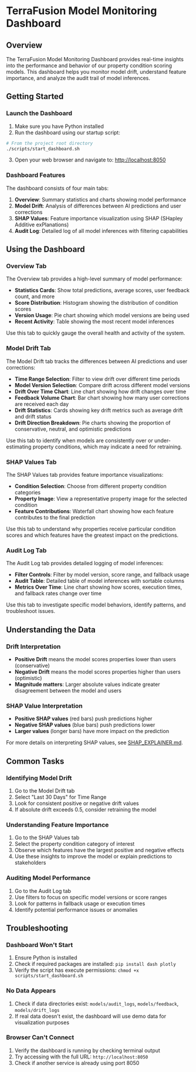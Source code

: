 # TerraFusion Model Monitoring Dashboard

## Overview

The TerraFusion Model Monitoring Dashboard provides real-time insights into the performance and behavior of our property condition scoring models. This dashboard helps you monitor model drift, understand feature importance, and analyze the audit trail of model inferences.

## Getting Started

### Launch the Dashboard

1. Make sure you have Python installed
2. Run the dashboard using our startup script:

```bash
# From the project root directory
./scripts/start_dashboard.sh
```

3. Open your web browser and navigate to: [http://localhost:8050](http://localhost:8050)

### Dashboard Features

The dashboard consists of four main tabs:

1. **Overview**: Summary statistics and charts showing model performance
2. **Model Drift**: Analysis of differences between AI predictions and user corrections
3. **SHAP Values**: Feature importance visualization using SHAP (SHapley Additive exPlanations)
4. **Audit Log**: Detailed log of all model inferences with filtering capabilities

## Using the Dashboard

### Overview Tab

The Overview tab provides a high-level summary of model performance:

- **Statistics Cards**: Show total predictions, average scores, user feedback count, and more
- **Score Distribution**: Histogram showing the distribution of condition scores
- **Version Usage**: Pie chart showing which model versions are being used
- **Recent Activity**: Table showing the most recent model inferences

Use this tab to quickly gauge the overall health and activity of the system.

### Model Drift Tab

The Model Drift tab tracks the differences between AI predictions and user corrections:

- **Time Range Selection**: Filter to view drift over different time periods
- **Model Version Selection**: Compare drift across different model versions
- **Drift Over Time Chart**: Line chart showing how drift changes over time
- **Feedback Volume Chart**: Bar chart showing how many user corrections are received each day
- **Drift Statistics**: Cards showing key drift metrics such as average drift and drift status
- **Drift Direction Breakdown**: Pie charts showing the proportion of conservative, neutral, and optimistic predictions

Use this tab to identify when models are consistently over or under-estimating property conditions, which may indicate a need for retraining.

### SHAP Values Tab

The SHAP Values tab provides feature importance visualizations:

- **Condition Selection**: Choose from different property condition categories
- **Property Image**: View a representative property image for the selected condition
- **Feature Contributions**: Waterfall chart showing how each feature contributes to the final prediction

Use this tab to understand why properties receive particular condition scores and which features have the greatest impact on the predictions.

### Audit Log Tab

The Audit Log tab provides detailed logging of model inferences:

- **Filter Controls**: Filter by model version, score range, and fallback usage
- **Audit Table**: Detailed table of model inferences with sortable columns
- **Metrics Over Time**: Line chart showing how scores, execution times, and fallback rates change over time

Use this tab to investigate specific model behaviors, identify patterns, and troubleshoot issues.

## Understanding the Data

### Drift Interpretation

- **Positive Drift** means the model scores properties lower than users (conservative)
- **Negative Drift** means the model scores properties higher than users (optimistic)
- **Magnitude matters**: Larger absolute values indicate greater disagreement between the model and users

### SHAP Value Interpretation

- **Positive SHAP values** (red bars) push predictions higher
- **Negative SHAP values** (blue bars) push predictions lower
- **Larger values** (longer bars) have more impact on the prediction

For more details on interpreting SHAP values, see [SHAP_EXPLAINER.md](SHAP_EXPLAINER.md).

## Common Tasks

### Identifying Model Drift

1. Go to the Model Drift tab
2. Select "Last 30 Days" for Time Range
3. Look for consistent positive or negative drift values
4. If absolute drift exceeds 0.5, consider retraining the model

### Understanding Feature Importance

1. Go to the SHAP Values tab
2. Select the property condition category of interest
3. Observe which features have the largest positive and negative effects
4. Use these insights to improve the model or explain predictions to stakeholders

### Auditing Model Performance

1. Go to the Audit Log tab
2. Use filters to focus on specific model versions or score ranges
3. Look for patterns in fallback usage or execution times
4. Identify potential performance issues or anomalies

## Troubleshooting

### Dashboard Won't Start

1. Ensure Python is installed
2. Check if required packages are installed: `pip install dash plotly`
3. Verify the script has execute permissions: `chmod +x scripts/start_dashboard.sh`

### No Data Appears

1. Check if data directories exist: `models/audit_logs`, `models/feedback`, `models/drift_logs`
2. If real data doesn't exist, the dashboard will use demo data for visualization purposes

### Browser Can't Connect

1. Verify the dashboard is running by checking terminal output
2. Try accessing with the full URL: `http://localhost:8050`
3. Check if another service is already using port 8050